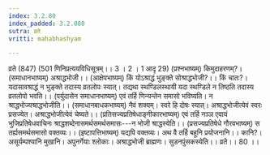 ```yaml
---
index: 3.2.80
index_padded: 3.2.080
sutra: व्रते
vritti: mahabhashyam

---
```

 व्रते (847) (501 णिनिप्रत्ययविधिसूत्रम्।। 3 । 2 । 1 आदृ 29) (प्रश्नभाष्यम्) किमुदाहरणम्?। (समाधानभाष्यम्) अश्राद्धभोजी।। (आक्षेपभाष्यम्) किं योऽश्राद्धं भुङ्क्ते सोश्राद्धभोजी?।। किं चातः?। यदासावश्राद्धं न भुङ्क्ते तदास्य व्रतलोपः स्यात्। तद्यथा स्थण्डिलस्थायी यदा स्थण्डिले न तिष्ठति तदास्य व्रतलोपो भवति।। (पर्युदासेन समाधानभाष्यम्) एवं तर्हि णिन्यन्तेन समासो भविष्यति। न श्राद्धभोज्यश्राद्धभोजीति।। (समाधानबाधकभाष्यम्) नैवं शक्यम्। स्वरे हि दोषः स्यात्। अश्राद्धभोजीत्येवं स्वरः प्रसज्येत। अश्राद्धभोजीत्येवं चेष्यते।। (प्रतिसज्यप्रतिषेधाङ्गीकारभाष्यम्) एवं तर्हि नञ्ञ एवायं भुजिप्रतिषेधवाचिनः श्राद्धशब्देनासमर्थसमर्थसमासः---न भोजी श्राद्धस्येति।। (प्रसज्यप्रतिषेधे गौरवभाष्यम्) स तर्ह्यसमर्थसमासो वक्तव्यः।। (इष्टापत्तिभाष्यम्) यद्यपि वक्तव्यः। अथ वै तर्हि बहूनि प्रयोजनानि।। कानि?। असूर्यम्पश्यानि मुखानि। अपुनर्गेयाः श्लोकाः। अश्राद्धभोजी ब्राह्मणः। सुडनपुंसकस्येति।। व्रते।। 80 ।। 